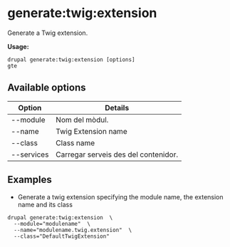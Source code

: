 # generate:twig:extension
Generate a Twig extension.

**Usage:**
```
drupal generate:twig:extension [options]
gte
```

## Available options
Option | Details
-------|-------------
--module | Nom del mòdul.
--name | Twig Extension name
--class | Class name
--services | Carregar serveis des del contenidor.

## Examples
* Generate a twig extension specifying the module name, the extension name and its class
```
drupal generate:twig:extension  \
  --module="modulename"  \
  --name="modulename.twig.extension"  \
  --class="DefaultTwigExtension"
```
